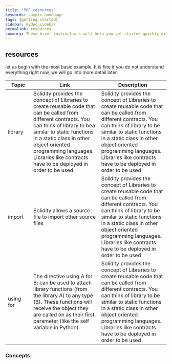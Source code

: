 ```yaml
---
title: "PDF resources"
keywords: sample homepage
tags: [getting_started]
sidebar: mydoc_sidebar
permalink: resources
summary: These brief instructions will help you get started quickly with the solidity development.
---
```



## resources

let us begin with the most basic example. It is fine if you do not understand everything right now, we will go into more detail later.



<table>
<colgroup>
<col width="15%" />
<col width="40%" />
<col width="40%" />
</colgroup>
<thead>
<tr class="header">
<th>Topic</th>
<th>Link</th>
<th>Description</th>
</tr>
</thead>
<tbody>
<tr>
<td markdown="span">library</td>
<td markdown="span">Solidity provides the concept of Libraries to create reusable code that can be called from different contracts. You can think of library to bea similar to static functions in a static class in other object oriented programming languages. Libraries like contracts have to be deployed in order to be used</td>
<td markdown="span">Solidity provides the concept of Libraries to create reusable code that can be called from different contracts. You can think of library to be similar to static functions in a static class in other object oriented programming languages. Libraries like contracts have to be deployed in order to be used</td>
</tr>
    <tr>
<td markdown="span">import</td>
<td markdown="span">Solidity allows a source file to import other source files</td>
<td markdown="span">Solidity provides the concept of Libraries to create reusable code that can be called from different contracts. You can think of library to be similar to static functions in a static class in other object oriented programming languages. Libraries like contracts have to be deployed in order to be used</td>
</tr>
<tr>
<td markdown="span">using for</td>
<td markdown="span">The directive using A for B; can be used to attach library functions (from the library A) to any type (B). These functions will receive the object they are called on as their first parameter (like the self variable in Python).
<td markdown="span">Solidity provides the concept of Libraries to create reusable code that can be called from different contracts. You can think of library to be similar to static functions in a static class in other object oriented programming languages. Libraries like contracts have to be deployed in order to be used</td>
</td>
</tr>
</tbody>
</table> 


### Concepts:



